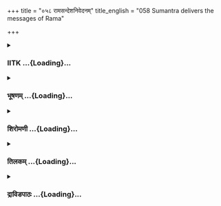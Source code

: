 +++
title = "०५८ रामसन्देशनिवेदनम्"
title_english = "058 Sumantra delivers the messages of Rama"

+++
<div caption="श्रीराम-हरिसीताराममूर्ति-घनपाठिभ्यां वचनम्" class="audioEmbed" src="https://archive.org/download/Ramayana-recitation-Sriram-harisItArAmamUrti-Ghanapaati-v2/Kanda_2/Kanda_2_AYK-058-Rama_Sandesha_Nivedanam.mp3"></div>

<div class="js_include collapsed" newlevelforh1="3" title="IITK" unfilled url="/purANam/rAmAyaNam/audIchya-pAThaH/iitk/2_ayodhyAkANDam/05-dasharatha-mRtyuH/058_rAmasandeshanivedanam.md">
<details><summary><h3>IITK ...{Loading}...</h3></summary>

Sumantra conveys the message of Rama to the wailing king and Kausalya.



#### श्लोकः
##### मूलम्
प्रत्याश्वस्तो यदा राजा मोहात्प्रत्यागतं पुनः।  
अथाऽजुहाव तं सूतं रामवृत्तान्तकारणात्॥2.58.1॥

##### शब्दार्थः
अथ thereafter, राजा king, यदा when, प्रत्याश्वस्तः consoled, मोहात् from loss of  
consciousness, पुनः again, प्रत्यागतम् having regained his senses, रामवृत्तान्त कारणात् due to the news about Rama, तं सूतम् that charioteer, आजुहाव called for him.

##### आङ्ग्लानुवादः
When the king regained his consciousness and was consoled, he summoned the   charioteer to hear news about Rama.



#### श्लोकः
##### मूलम्
अथ सूतो महाराजं कृताञ्जलिरुपस्थितः।  
राममेवानुशोचन्तं दुःखशोकसमन्वितम्॥2.58.2॥  
वृद्धं परमसन्तप्तं नवग्रहमिव द्विपम्।  
विनिश्वसन्तं ध्यायन्तमस्वस्थ मिव कुङञरम्॥2.58.3॥

##### शब्दार्थः
अथ then, सूतः the charioteer, कृताञ्जलिः with folded palms, राममेव Rama alone, अनुशोचन्तम् thinking of Rama, दुःखशोकसमन्वितम् by grief and sorrow, वृद्धम्  aged, परमसन्तप्तम् deeply afflicted, नवग्रहम् newlycaptured, द्विपमिव like an elephant, विनिःश्वसन्तम् heaving deep sighs, अस्वस्थम् indisposed, कुञ्जरमिव like an elephant, ध्यायन्तम् brooding, महाराजम् king, उपस्थितः approached.

##### आङ्ग्लानुवादः
Then the charioteer with folded palms approached the king who, deeply afflicted with grief and pain, was brooding over Rama alone. Aged Dasaratha was heaving deep sighs like a newlycaptured, indisposed elephant.



#### श्लोकः
##### मूलम्
राजा तु रजसा सूतं ध्वस्ताङ्गं समुपस्थितम्।  
अश्रुपूर्णमुखं दीनमुवाच परमार्तवत्॥2.58.4॥

##### शब्दार्थः
राजा king, रजसा with dust, ध्वस्ताङ्गम् covered all over, अश्रुपूर्णमुखम् face bathed in tears, दीनम् dejected, समुपस्थितम् standing nearby,  सूतम् charioteer, परमार्तवत् filled with extreme grief, उवाच said.

##### आङ्ग्लानुवादः
Seeing the dejected charioteer standing before him, the desolate king covered all over with dust and his face bathed in tears, said to him in extreme griefः



#### श्लोकः
##### मूलम्
क्वनु वत्स्यति धर्मात्मा वृक्षमूलमुपाश्रितः।  
सोऽत्यन्तसुखितस् सूत किमशिष्यति राघवः॥2.58.5॥

##### शब्दार्थः
सूत the charioteer, धर्मात्मा righteous (Rama), वृक्षमूलम् foot of the tree, उपाश्रितः having taken refuge, क्वनु where, वत्स्यति will he live?, अत्यन्त सुखितः enjoyed supreme luxury, सः राघवः that Rama, किम् what?, अशिष्यति will he eat?

##### आङ्ग्लानुवादः
O charioteer Rama is rightous and he is acustoomed to all sorts of comfort. Taking refuge at the foot of a tree how shall he live and what shall he eat?



#### श्लोकः
##### मूलम्
दुःखस्यानुचितो दुःखं सुमन्त्र शयनोचितः।  
भूमिपालात्मजो भूमौ शेते कथमनाथवत्॥2.58.6॥

##### शब्दार्थः
सुमन्त्र Sumantra, दुःखस्य to sorrow, अनुचितः not deserving, शयनोचितः accustomed to comfortable couches, भूमिपालात्मजः son of the guardian of the earth (prince Rama),  अनाथवत् like an orphan, भूमौ on the ground, दुःखम् sadly, कथम् how?, शेते can lie down?

##### आङ्ग्लानुवादः
How can the son of the guardian of the earth who is accustomed to a comfortable bed and not to undeserved suffering lie down on the ground like an orphan, O Sumantra



#### श्लोकः
##### मूलम्
यं यान्तमनुयान्ति स्म पदातिरथकुञ्जराः।  
स वत्स्यति कथं रामो विजनं वन माश्रितः॥2.58.7॥

##### शब्दार्थः
यान्तम् when he went out, यम् whom, पदातिरथकुञ्जराः footsoldiers, chariots and elephants, अनुयान्ति स्म followed, सः that, रामः Rama, विजनम् desolate, वनम् forest, आश्रितः having taken shelter, कथम् how, वत्स्यति can live.

##### आङ्ग्लानुवादः
Wherever Rama went, elephants, chariots and footsoldiers followed him. How can he (now) live in the desolate forest where he has taken refuge?



#### श्लोकः
##### मूलम्
व्यालैर्मृगैराचरितं कृष्णसर्पनिषेवितम्।  
कथं कुमारौ वैदेह्या सार्धं वन मुपस्थितौ॥2.58.8॥

##### शब्दार्थः
कुमारौ the two youths (Rama and Lakshmana), वैदेह्या सार्धम् with Vaidehi also, व्यालैः by wicked wild elephants, मृगैः animals, आचरितम् ranging about, कृष्णसर्पनिषेवितम् abounding in black cobras, वनम् forest, कथम् how, उपस्थितौ exist.

##### आङ्ग्लानुवादः
How can the two young men along with Vaidehi live in the forest infested with black cobras and wicked, wild animals?



#### श्लोकः
##### मूलम्
सुकुमार्या तपस्विन्या सुमन्त्र सह सीतया।  
राजपुत्रौ कथं पादैरवरुह्य रथाद्गतौ॥2.58.9॥

##### शब्दार्थः
सुमन्त्र Sumantra, राजपुत्रौ king's sons, सुकुमार्या along with delicate, तपस्विन्या by the pitiable, सीतया सह with Sita, रथात् from the chariot, पादैः on foot, अवरुह्य  alighting, कथम् how, गतौ did they go.

##### आङ्ग्लानुवादः
O Sumantra how did those two princes along with pitiable, delicate Sita, alight from the chariot, and enter the forest on foot?



#### श्लोकः
##### मूलम्
सिद्धार्थः खलु सूत त्वं येन दृष्टौ ममाऽत्मजौ।  
वनान्तं प्रविशन्तौ तावश्विनाविवमन्दरम्॥2.58.10॥

##### शब्दार्थः
सूत O charioteer, येन by you, अश्विनौ Aswinis, मन्दरम् इव like Mandara mountain, वनान्तम् on the outskirts of the forest, प्रविशन्तौ entering, मम my, आत्मजौ sons, दृष्टौ have been seen, त्वम् you, सिद्धार्थः खलु are blessed indeed.

##### आङ्ग्लानुवादः
You are blessed indeed, O charioteer to have seen my sons entering the outskirts of the forest like Aswinis stepping into the region of the Mandara mountain.



#### श्लोकः
##### मूलम्
किमुवाच वचो रामः किमुवाच च लक्ष्मणः।  
सुमन्त्र वनमासाद्य किमुवाच च मैथिली॥2.58.11॥

##### शब्दार्थः
सुमन्त्र Sumantra, वनम् forest, आसाद्य on reaching, रामः Rama, किम् what?, वचः words, उवाच did speak, लक्ष्मणः Lakshmana, किम् what, उवाच did say, मैथिली च and Sita, किम् what, उवाच did say.

##### आङ्ग्लानुवादः
Upon reaching the forest, O Sumantra what did Rama, Lakshmana and Sita say?



#### श्लोकः
##### मूलम्
आसितं शयितं भुक्तं सूत रामस्य कीर्तय।  
जीविष्यामहमेतेन ययातिरिव साधुषु॥2.58.12॥

##### शब्दार्थः
सूत charioteer, रामस्य Rama's, आसितम् seat, शयितम् bed, भुक्तम् food, कीर्तय describe, अहम् I, ययातिः Yayati, साधुषु इव as in the company of saints, एतेन with this, जीविष्यामि shall live.

##### आङ्ग्लानुवादः
Tell me, O charioteer where Rama sat, where he slept, what (food) he ate. Only your words will enable me to live like Yayati among saints.



#### श्लोकः
##### मूलम्
इति सूतो नरेन्द्रेण बोधितस् सज्जमानया।  
उवाच वाचा राजानं स बाष्पपरिबद्धया॥2.58.13॥

##### शब्दार्थः
नरेन्द्रेण by the king, Dasaratha, इति in this way, बोधितः questioned, सः सूतः that charioteer, बाष्पपरिबद्धया with voice choked with tears, सज्जमानया faltering with grief, वाचा  with words, राजानम् to the king, उवाच said.

##### आङ्ग्लानुवादः
Thus questioned by the king the charioteer, his voice choked with tears and words faltering in grief, addressed the kingः



#### श्लोकः
##### मूलम्
अब्रवीन्मां महाराज धर्ममेवानुपालयन्।  
अञ्जलिं राघवः कृत्वा शिरसाऽभिप्रणम्य च॥2.58.14॥

##### शब्दार्थः
महाराज O great king, राघवः the descendant of the Raghu race (Rama), धर्ममेव righteousness also, अनुपालयन् guarding, अञ्जलिम् with folded hands, कृत्वा having set, शिरसा bowing his head, अभिप्रणम्य च offering  salutations, माम् to me, अब्रवीत् said.

##### आङ्ग्लानुवादः
With palms folded and head bowed, O great king Rama offered his salutations to you in confirmity with righteousness and said to meः



#### श्लोकः
##### मूलम्
सूत मद्वचनात्तस्य तातस्य विदितात्मनः।  
शिरसा वन्दनीयस्य वन्द्यौ पादौ महात्मनः॥2.58.15॥

##### शब्दार्थः
सूत O charioteer, मद्वचनात् as my words, विदितात्मनः knower of the self, महात्मनः illustrious, वन्दनीयस्य worthy of salutations, तस्य that, तातस्य father's, पादौ feet, शिरसा head, वन्द्यौ are worthy of salutations.

##### आङ्ग्लानुवादः
'Convey on my behalf, O charioteer to my illustrious father who is known for his selfknowledge, and is worthy of homage, that I am saluting his feet with my head bowed.



#### श्लोकः
##### मूलम्
सर्वमन्तःपुरं वाच्यं सूत मद्वचनात्त्वया।  
आरोग्यमविशेषेण यथार्हं चाभिवादनम्॥2.58.16॥

##### शब्दार्थः
सूत O charioteer, त्वया by you, मद्वचनात् at my words, सर्वम् entire, अन्तःपुरम् inmates of the inner apartment, अविशेषेण without distinction, आरोग्यम् wellbeing, यथार्हम् befitting their status, अभिवादनं च salutations, वाच्यम् fit to be conveyed.

##### आङ्ग्लानुवादः
'On my behalf convey, O charioteer, without any distinction, my salutations to all the  
women befitting their status and tell them I was enquiring about their wellbeing.



#### श्लोकः
##### मूलम्
माता च मम कौसल्या कुशलं चाभिवादनम्।  
अप्रमादं च वक्तव्या ब्रूयाश्चैनामिदं वचः॥2.58.17॥

##### शब्दार्थः
मम my, माता mother, कौसल्या Kausalya, कुशलम् welfare, अभिवादनं च salutations, अप्रमादं च  alertness, वक्तव्या is worthy of conveying, इदम् this, वचश्च word, ब्रूयाः tell.

##### आङ्ग्लानुवादः
'Convey my mother carefully my saluations and my wellbeing and tell herः



#### श्लोकः
##### मूलम्
धर्मनित्या यथाकालमग्न्यगारपरा भव।  
देवि देवस्य पादौ च देववत्परिपालय॥2.58.18॥

##### शब्दार्थः
देवि O mother, धर्मनित्या adhering to the righteous path, यथाकालम् in time, अग्न्यगारपरा भव perform the rituals in the chamber of sacrificial fire, देवस्य (your) lord's (king Dasaratha's), पादौ च feet also, देववत् like a god, परिपालय serve.

##### आङ्ग्लानुवादः
'O mother, adhering to the righteous path and performing in time the rituals in the chamber of sacrificial fire, offer your services at the feet of king Dasaratha as if he were a god.



#### श्लोकः
##### मूलम्
अभिमानं च मानं च त्यक्त्वा वर्तस्व मातृषु।  
अनु राजानमार्यां च कैकेयीमम्ब कारय॥2.58.19॥

##### शब्दार्थः
अभिमानं च egoism, मानं च pride, मातृषु towards mothers, वर्तस्व conduct yourself, अम्ब O mother, आर्याम् venerable, कैकेयीम् Kaikeyi, राजानम् अनु welldisposed towards the king, कारय mould her.

##### आङ्ग्लानुवादः
'O mother, conduct yourself with other mothers without pride and egoism. Ensure that venerable Kaikeyi remains welldisposed towards the king.



#### श्लोकः
##### मूलम्
कुमारे भरते वृत्तिर्वर्तितव्या च राजवत्।  
अर्थज्येष्ठा हि राजानो राजधर्ममनुस्मर॥2.58.20॥

##### शब्दार्थः
कुमारे young, भरते towards Bharata, राजवत् like a king, वृत्तिः conduct, वर्तितव्या to be followed, राजानः kings, अर्थज्येष्ठाः हि senior by virtue of their royalty, राजधर्मम् prerogative of kings, अनुस्मर remember.

##### आङ्ग्लानुवादः
'Behave towards young Bharata as to a king. Irrespective of age, a king is a king. (Hence should be honoured). You should keep this rajadharma (royal prerogative) in mind.



#### श्लोकः
##### मूलम्
भरतः कुशलं वाच्यो वाच्यो मद्वचनेन च।  
सर्वास्वेव यथान्यायं वृत्तिं वर्तस्व मातृषु॥2.58.21॥

##### शब्दार्थः
भरतः Bharata, कुशलम् welfare, वाच्यः deserves to be told, मद्वचनेन by my word, वाच्यः च  is to be told, सर्वासु among all, मातृषु mothers, यथान्यायम् rightly, वृत्तिम् behaviour, वर्तस्व follow.

##### आङ्ग्लानुवादः
'Tell Bharata of my welfare and tell him on my behalf that he should honour all our mothers equally.



#### श्लोकः
##### मूलम्
वक्तव्यश्च महाबाहुरिक्ष्वाकुकुलनन्दनः।  
पितरं यौवराज्यस्थो राज्यस्थमनुपालय॥2.58.22॥

##### शब्दार्थः
इक्ष्वाकुकुलनन्दनः delight of the race of Ikshvaku, महाबाहुः mightyarmed, वक्तव्यश्च deserves be told this way, यौवराज्यस्थः crowned as prince regent, राज्यस्थम् being in the kingdom, पितरम् father, अनुपालय rule the kingdom (by being obedient to him).

##### आङ्ग्लानुवादः




#### श्लोकः
##### मूलम्
अतिक्रान्तवया राजा मास्मैनं व्यवरोरुधः।  
कुमार राज्ये जीव त्वं तस्यैवाज्ञाप्रवर्तनात्॥2.58.23॥

##### शब्दार्थः
राजा king Dasaratha, अतिक्रान्तवयाः is advanced in age, एनम् him, मा स्म व्यवरोरुधः do not restrict him, त्वम् you, तस्यैव that king's, आज्ञाप्रवर्तनात् carrying out the commands, कुमारराज्ये as prince regent, जीव live.

##### आङ्ग्लानुवादः
'The king is advanced in age. Do not restrict him in any manner. Carry out his orders as prince regent, and live happily'.



#### श्लोकः
##### मूलम्
अब्रवीच्चापि मां भूयो भृशमश्रूणि वर्तयन्।  
मातेव मम माता ते द्रष्टव्या पुत्रगर्धिनी॥2.58.24॥

##### शब्दार्थः
भृशम् excessively, अश्रूणि tears, वर्तयन् shedding, माम् addressing me, भूयः more, अब्रवीच्चापि uttered, पुत्रगर्धिनी covetous of her son, मम माता my mother, ते  by you, मातेव as your mother, द्रष्टव्या worthy of being looked after.

##### आङ्ग्लानुवादः
Shedding profuse tears, Rama continued, 'Look after my mother who is covetous of her son as your own mother'.



#### श्लोकः
##### मूलम्
इत्येवं मां महराज ब्रुवन्नेव महायशाः।  
रामो राजीवताम्राक्षो भृशमश्रूण्यवर्तयत्॥2.58.25॥

##### शब्दार्थः
महाराज O king, महायशाः renowned, राजीवताम्राक्षः with red lotuslike eyes, रामः Rama, माम् to me, इत्येवम् thus, ब्रुवन्नेव while saying, भृशम् copious,  अश्रूणि tears, अवर्तयत् shed.

##### आङ्ग्लानुवादः
While saying this the red lotuslike eyes of illustrious Rama streamed with tears, O maharaja



#### श्लोकः
##### मूलम्
लक्ष्मणस्तु सुसङ्कृद्धो निश्श्वसन्वाक्यमब्रवीत्।  
केनायमपराधेन राजपुत्रो विवासितः॥2.58.26॥

##### शब्दार्थः
लक्ष्मणस्तु Lakshmana, सुसङ्कृद्धः mighty angry, निश्श्वसन् sighing, वाक्यम् words, अब्रवीत् said, अयम् this, राजपुत्रः king's son, केन by what, अपराधेन offence, विवासितः has been banished?

##### आङ्ग्लानुवादः
But Lakshmana, seething with anger and sighing said, 'For what offence has this king's son  been banished'?



#### श्लोकः
##### मूलम्
राज्ञा तु खलु कैकेय्या लघुत्वाश्रित्य शासनम्।  
कृतं कार्यमकार्यं वा वयं येनाभिपीडिताः॥2.58.27॥

##### शब्दार्थः
राज्ञा तु by the king also, कैकेय्याः of Kaikeyi, लघु trash, शासनम् command, आश्रित्य having taken refuge, अकार्यम् a forbidden act, कार्यं वा or a worthy act, कृतम् has been done, येन by which, वयम् we, अभिपीडिताः have been made to suffer.

##### आङ्ग्लानुवादः
'The king, too, submitting to the trash command of Kaikeyi has perpetrated an act, just or unjust (he knows better), for which we are made to suffer so much.



#### श्लोकः
##### मूलम्
यदि प्रव्राजितो रामो लोभकारणकारितम्।  
वरदाननिमित्तं वा सर्वथा दुष्कृतं कृतम्॥2.58.28॥

##### शब्दार्थः
रामः Rama, लोभकारणकारितम् out of greed (for the kingdom), वरदाननिमित्तं वा or on account of the boons bestowed, प्रव्राजितः यदि if banished, सर्वथा by all means, दुष्कृतम् wicked act, कृतम् has been done.

##### आङ्ग्लानुवादः
'Whether it was out of greed (for the kingdom) or for (the execution of) the boon bestowed, this act of banishment is by all means wicked'.



#### श्लोकः
##### मूलम्
इदं तावद्यथाकाममीश्वरस्य कृते कृतम्।  
रामस्य तु परित्यागे न हेतु मुपलक्षये॥2.58.29॥

##### शब्दार्थः
इदं तावत् this one, ईश्वरस्य कृते for (fear of) God, यथाकामम् this act, कृतम् done, रामस्य Rama's, परित्यागे in abandonment, हेतुम् reason, न उपलक्षये I do not see.

##### आङ्ग्लानुवादः
'Or he might have thought he is the overlord and can do as he likes. (Or, he might have done this for fear of God) Otherwise, I do not see any reason for the abandonment of Rama'.



#### श्लोकः
##### मूलम्
असमीक्षय समारब्धं विरुद्धं बुध्दिलाघवात्।  
जनयिष्यति सङ्क्रोशं राघवस्य विवासनम्॥2.58.30॥

##### शब्दार्थः
बुद्धिलाघवात् out of lack of intelligence, असमीक्ष्य without (proper) consideration, समारब्धम् commenced, विरुद्धम् contrary (to justice), राघवस्य Rama's, विवासनम् banishment,  
सङ्क्रोशम् bewailment, जनयिष्यति will produce.

##### आङ्ग्लानुवादः
'Unjustly, foolishly and without (proper) consideration Rama has been banished. This will (definitely) cause sorrow'.



#### श्लोकः
##### मूलम्
अहं तावन्महाराजे पितृत्वं नोपलक्ष्ये।  
भ्राता भर्ता च बन्धुश्च पिता च मम राघवः॥2.58.31॥

##### शब्दार्थः
अहम् I, महाराजे in that great king, पितृत्वम् fatherhood, नोपलक्ष्ये I do not see, मम to me, राघवः Rama alone, भ्राता च brother, भर्ताच also protector, बन्धुश्च friend, पिता father.

##### आङ्ग्लानुवादः
'I do not regard the great king as my father. Rama alone is my brother, protector, friend and father.



#### श्लोकः
##### मूलम्
सर्वर्लोकप्रियं त्यक्त्वा सर्वलोकहिते रतम्।  
सर्वलोकोऽनुरज्येत कथं त्वाऽनेनकर्मणा॥2.58.32॥

##### शब्दार्थः
सर्वलोकप्रियम् beloved to all, सर्वलोकहिते in the welfare of all, रतम् devoted, त्यक्त्वा after deserting, अनेन कर्मणा with this act, त्वा towards you, सर्वलोकः entire world, कथम् how, अनुरज्येत will be pleased?

##### आङ्ग्लानुवादः
'How can anyone in this world be pleased with you for deserting Rama, the beloved of all, and ever devoted to their welfare?



#### श्लोकः
##### मूलम्
सर्वप्रजाभिरामं हि रामं प्रव्राज्य धार्मिकम्।  
सर्वलोकं विरुध्येमं कथं राजा भविष्यसि॥2.58.33॥

##### शब्दार्थः
सर्वप्रजाभिरामम् Delight of all subjects, धार्मिकम् righteous, रामम् to Rama, प्रव्राज्य having used banishment, इमम् this, सर्वलोकम् entire world, विरुध्य antagonizing, राजा king, कथम् how, भविष्यसि will continue to rule?

##### आङ्ग्लानुवादः
'Having banished the righteous Rama, the delight of all subjects and, thereby,  
antagonizing the entire world, how can you claim to be their king?'



#### श्लोकः
##### मूलम्
जानकी तु महाराज निश्श्वसन्ती मनस्विनी।  
भूतोपहतचित्तेव विष्ठिता विस्मृता स्मिता॥2.58.34॥

##### शब्दार्थः
महाराज O great king, मनस्विनी sensitive lady, जानकी तु Janaki, निश्श्वसन्ती heaving sighs, भूतोपहतचित्तेव like one possessed, विस्मृता स्मिता like one unconcerned with the surroundings and yet smiling, विष्ठिता stood stupefied.

##### आङ्ग्लानुवादः
O great king as for that sensitive Janaki, she stood sighing, stupefied and oblivious (of the past), yet smiling as though her mind was possessed by an evil spirit.



#### श्लोकः
##### मूलम्
अदृष्टपूर्वव्यसना राज्यपुत्री यशस्विनी।  
तेन दुःखेन रुदती नैव मां किञ्चिदब्रवीत्॥2.58.35॥

##### शब्दार्थः
अदृष्टपूर्वव्यसना who had never experienced adversity, यशस्विनी celebrated, राजपुत्री that princess, तेन that, दुःखेन with sorrow, रुदती weeping, माम् to me, किञ्चित् even a little, नैव  अब्रवीत् did not at all say.

##### आङ्ग्लानुवादः
That glorious princess Sita who had never experienced any adversity earlier, weeping with sorrow, could not even speak to me anything.



#### श्लोकः
##### मूलम्
उद्वीक्षमाणा भर्तारं मुखेन परिशुष्यता।  
मुमोच सहसा बाष्पं मां प्रयान्तमुदीक्ष्य सा॥2.58.36॥

##### शब्दार्थः
सा she, प्रयान्तम् moving, माम् me, उदीक्ष्य having seen, परिशुष्यता with driedup, मुखेन face, भर्तारम् husband, उद्वीक्षमाणा beholding, सहसा suddenly, बाष्पम् tears, मुमोच shed.

##### आङ्ग्लानुवादः
When she saw me leaving, she looked at her husband with a dry (pale) face and suddenly burst into tears.



#### श्लोकः
##### मूलम्
तथैव रामोऽश्रुमुखः कृताञ्जलिः स्थितोऽभवल्लक्ष्मणबाहुपालितः।  
तथैव सीता रुदती तपस्विनी निरीक्षते राजरथं तथैव माम्॥2.58.37॥

##### शब्दार्थः
तथैव thus, रामः Rama, अश्रुमुखः with his face filled with tears, कृताञ्जलिः with folded hands, लक्ष्मणबाहुपालितः supported by the arms of Lakshmana, स्थितः अभवत् stood, तपस्विनी pitiable, सीता Sita, रुदती weeping, राजरथम् king's chariot, माम् me, निरीक्षते kept gazing.

##### आङ्ग्लानुवादः
Supported by Lakshmana's arms, Rama stood, his face streaming with tears and palms folded, while the wretched Sita, glaring at me and the royal chariot, weeping.  

#### समाप्तिः
 श्रीमद्रामायणे वाल्मीकीय आदिकाव्ये अयोध्याकाण्डे अष्टपञ्चाशस्सर्गः॥  
Thus ends the fiftyeighth sarga in Ayodhyakanda of the holy Ramayana, the first epic composed by sage Valmiki.

</details>
</div>
<div class="js_include collapsed" newlevelforh1="3" title="भूषणम्" unfilled url="/purANam/rAmAyaNam/audIchya-pAThaH/TIkA/bhUShaNa_iitk/2_ayodhyAkANDam/05-dasharatha-mRtyuH/058_rAmasandeshanivedanam.md">
<details><summary><h3>भूषणम् ...{Loading}...</h3></summary>



प्रत्याश्वस्तो यदा राजा मोहात् प्रत्यागतः पुनः ।  

अथाजुहाव तं सूतं रामवृत्तान्तकारणात्  ॥  २।५८।१  ॥   

प्रत्यागतः सूतस्याभिमुखागतः  ॥  २।५८।१  ॥   

  

अथ सूतो महा राजं कृताञ्जलिरुपस्थितः ।  

राममेवानुशोचन्तं दुःखशोकसमन्वितम्  ॥  २।५८।२  ॥   

वृद्धं परमसन्तप्तं नवग्रहमिव द्विपम् ।  

विनिश्वसन्तं ध्यायन्तमस्वस्थमिव कुञ्जरम्  ॥  २।५८।३  ॥   

अथेत्यादिश्लोकद्वयमेकं वाक्यम् । नवग्रहं सद्यो गृहीतम् । अस्वस्थं
व्याधिग्रस्तम्  ॥  २।५८।२३  ॥   

  

राजा तु रजसा धूतं ध्वस्ताङ्गं समुपस्थितम् ।  

अश्रुपूर्णमुखं दीनमुवाच परमार्तवत्  ॥  २।५८।४  ॥   

रजसा ध्वस्ताङ्गं धूसरिताङ्गम् । धूमं कम्पितम् । परमार्तवत् परमार्त इव,
दीन इत्यर्थः  ॥  २।५८।४  ॥   

  

क्वनु वत्स्यति धर्मात्मा वृक्षमूलमुपाश्रितः ।  

सो ऽत्यन्तसुखितः सूत किमशिष्यति राघवः  ॥  २।५८।५  ॥   

पूर्वसर्गे यथोक्तमित्युक्तं विवरीतुं प्रश्नमवतारयति--क्वनु
वत्स्यतीत्यादिना  ॥  २।५८।५  ॥   

  

दुःखस्यानुचितो दुःखं सुमन्त्रशयनोचितः ।  

भूमिपालात्मजो भूमौ शेते कथमनाथवत्  ॥  २।५८।६  ॥   

यं यान्तमनुयान्ति स्म पदातिरथकुञ्जराः ।  

स वत्स्यति कथं रामो विजनं वनमाश्रितः  ॥  २।५८।७  ॥   

दुःखमित्येतत् क्रियाविशेषणम् । शयनोचितः महार्हशयनोचितः  ॥  २।५८।६७  ॥   

  

व्यालैर्मृगैराचरितं कृष्णसर्पनिषेवितम् ।  

कथं कुमारौ वैदेह्या सार्द्धं वनमुपस्थितौ  ॥  २।५८।८  ॥   

सुकुमार्या तपस्विन्या सुमन्त्र सह सीतया ।  

राजपुत्रौ कथं पादैरवरुह्य रथाद्गतौ  ॥  २।५८।९  ॥   

सिद्धार्थः खलु सूत त्वं येन दृष्टौ ममात्मजौ ।  

वनान्तं प्रविशन्तौ तावश्विनाविव मन्दरम्  ॥  २।५८।१०  ॥   

किमुवाच वचो रामः किमुवाच च लक्ष्मणः ।  

सुमन्त्र वनमासाद्य किमुवाच च मैथिली  ॥  २।५८।११  ॥   

व्यालैरजगरादिभिः । मृगैः सिंहव्याघ्रादिदुष्टमृगैः । उपस्थितौ उपाश्रितौ ।
आसितमित्यादौ भावे निष्ठा  ॥  २।५८।८११  ॥   

  

आसितं शयितं भुक्तं सूत रामस्य कीर्तय ।  

जीविष्याम्यहमेतेन ययातिरिव साधुषु  ॥  २।५८।१२  ॥   

आसितं आसनम् । शायितं शयनम् । भुक्तं भोजनं च कीर्तया एतेन
रामसम्बन्ध्यासनादिकीर्तनेन अहं साधुषु  

ययातिरिव जीविष्यामि । ययातिः सत्सुपतेयमितीन्द्रं प्रार्थ्य
स्वर्गाद्भ्रष्टः साधुसमागमं प्राप्य यथा निवृत्तदुःखो ऽभूत् तद्वदहमपि
निवृत्तदुःखो भविष्यामीत्यर्थः  ॥  २।५८।१२  ॥   

  

इति सूतो नरेन्द्रेण चोदितः सज्जमानया ।  

उवाच वाचा राजानं सबाष्परिरब्धया  ॥  २।५८।१३  ॥   

अब्रवीन्मां महाराज धर्ममेवानुपालयन् ।  

अञ्जलिं राघवः कृत्वा शिरसाभिप्रणम्य च  ॥  २।५८।१४  ॥   

इतीति । बाष्पपरिरब्धया कण्ठगतबाष्परुद्धयेत्यर्थः । अत एव सज्जमानया
स्खलन्त्या "षस्ज गतौ" इति धातुः । धातोरनेकार्थत्वादत्र स्खलनार्थकः  ॥ 
२।५८।१३१४  ॥   

  

सूत मद्वचनात्तस्य तातस्य विदितात्मनः ।  

शिरसा वन्दनीयस्य वन्द्यौ पादौ महात्मनः  ॥  २।५८।१५  ॥   

सूतेति । वन्द्यौ वन्दनीयौ  ॥  २।५८।१५  ॥   

सर्वमन्तःपुरं वाच्यं सूत मद्वचनात्त्वया ।  

आरोग्यमविशेषेण यथार्हं चाभिवादनम्  ॥  २।५८।१६  ॥   

अन्तःपुरम् आरोग्यमभिवादनं च वाच्यम् । ब्रूञो
द्विकर्मकत्वादप्रधानकर्मण्यन्तःपुरे प्रथमा । कृताभिहितत्वात् ।
एवमुत्तरश्लोके ऽपि  ॥  २।५८।१६  ॥   

  

माता च मम कौसल्या कुशलं चाभिवादनम् ।  

अप्रमादं च वक्तव्या ब्रूयाश्चैनामिदं वचः  ॥  २।५८।१७  ॥   

अप्रमादं धर्मे भर्त्तरि च । इदं वक्ष्यमाणम्  ॥  २।५८।१७  ॥   

  

धर्म्मनित्या यथाकालमग्न्यगारपरा भव ।  

देवि देवस्य पादौ च देववत् परिपालय  ॥  २।५८।१८  ॥   

अभिमानञ्च मानञ्च त्यक्त्वा वर्त्तस्व मातृषु ।  

अनु राजानमार्यां च कैकेयीमम्बकारय  ॥  २।५८।१९  ॥   

कुमारे भरते वृत्तिर्वर्त्तितव्या च राजवत् ।  

अर्थज्येष्ठा हि राजानो राजधर्ममनुस्मर  ॥  २।५८।२०  ॥   

अभिमानं गर्वं "गर्वो ऽभिमानो ऽहङ्कारः" इत्यमरः । कुलाभिमानमित्यर्थः ।
मानः चित्तसमुन्नतिः । जेष्ठपत्नीत्वनिबन्धना चित्तसमुन्नतिमित्यर्थः । अनु
राजानमार्यां च कारय, अनुकारयेत्यर्थः । "व्यवहिताश्च" इति व्यवहितप्रयोगः
। अन्विति तुल्यार्थे । "पश्चात्सादृश्ययोरनु" इत्यमरः । राजानं कैकेयीं च
तुल्यमनुवर्तस्वेत्यर्थः । राजवत् राज्ञीव । वृत्तिर्वर्तितव्या, उपचारः
कर्तव्य इत्यर्थः । अर्थज्येष्ठाः अर्थेनैव ज्येष्ठाः न तु वयसेत्यर्थः  ॥ 
२।५८।१८२०  ॥   

  

भरतः कुशलं वाच्यो वाच्यो मद्वचनेन च ।  

सर्वास्वेव यथान्यायं वृत्तिं वर्त्तस्व मातृषु  ॥  २।५८।२१  ॥   

भरत इति । भरतः कुशलं वाच्यः, त्वयेति शेषः । वाच्यो मद्वचनेन च
मयोक्तमित्यपि वाच्य इत्यर्थः । यद्वा भरतो मद्वचनेन कुशलं वाच्यः ।
सर्वास्वेव मातृषु । यथान्यायं यथाक्रमम् । वृत्तिं वर्तस्व वृत्तिं कुरु,
शुश्रूषस्वेत्यर्थः । इति वाच्यश्चेति द्वितीयवाच्यपदान्वयः  ॥  २।५८।२१
 ॥   

  

वक्तव्यश्च महाबाहुरिक्ष्वाकुकुलनन्दनः ।  

पितरं यौवराज्यस्थो राज्यस्थमनुपालय  ॥  २।५८।२२  ॥   

अतिक्रान्तवया राजा मा स्मैनं व्यवरोरुधः ।  

कुमारराज्ये जीव त्वं तस्यैवाज्ञाप्रवर्तनात्  ॥  २।५८।२३  ॥   

वक्तव्य इति । राज्यस्थं प्रधानराज्यस्थम् । मा व्यवरोरुधः अवरुद्धं मा
कार्षीः । अतिक्रान्तवयस्कत्वादिति तत्र हेतुः । कुमारराज्ये यौवराज्ये ।
जीवभोगान् भुङ्क्ष्वेत्यर्थः । इति च वक्तव्य इत्यन्वयः  ॥  २।५८।२२२३  ॥   

  

अब्रवीच्चापि मां भूयो भृशमश्रूणि वर्तयन् ।  

मातेव मम माता ते द्रष्टव्या पुत्रगर्द्धिनी  ॥  २।५८।२४  ॥   

इत्येवं मां महाराज ब्रुवन्नेव महायशाः ।  

रामो राजीवताम्राक्षो भृशमश्रूण्यवर्तयत्  ॥  २।५८।२५  ॥   

अब्रवीदिति । अश्रूणि वर्तयन् करिष्यमाणमातृविषयपीडस्मरणादिति हृदयम् ।
स्वस्य मातृविषयशुश्रूषाया अलाभाद्वा अश्रुवर्तनम् । मम माता स्वमातेव
त्वया द्रष्टव्या इति भरतमुद्दिश्य मां ब्रुवन्नेव भृशमश्रूण्यवर्त्तयत् ।
शोकजनितरक्तिमानमाह राजीवताम्राक्ष इति । अनन्तरमश्रुमोचनं ततो
वक्तव्यस्यानुचितत्वात्, अमुमाशयमुत्तरत्र सीतापहरणानन्तरमुद्घाटयिष्यति
ऽसुप्तप्रमत्तकुपितानां वचनैर्भावज्ञानं द्रष्टव्यम्ऽ इति न्यायेन  ॥ 
२।५८।२४२५  ॥   

  

लक्ष्मणस्तु सुसंक्रुद्धो निश्वसन् वाक्यमब्रवीत् ।  

केनायमपराधेन राजपुत्रो विवासितः  ॥  २।५८।२६  ॥   

लक्ष्मणस्त्विति । तुशब्देन रामवन्न सर्वथा हृदयं जुगोपेत्युक्तम्  ॥ 
२।५८।२६  ॥   

  

राज्ञा तु खलु कैकेय्या लघु त्वाश्रित्य शासनम् ।  

कृतं कार्य्यमकार्यं वा वयं येनाभिपीडिताः  ॥  २।५८।२७  ॥   

राज्ञेति । येन विवासनेन वयमभिपीडिताः तद्विवासनम् अकार्यं तु अकार्यमेव ।
राज्ञा तु कैकेय्याः लघु शासनमाश्रित्य कार्यं वा कार्यमिव कृतं खलु ।
यद्वा राज्ञा खलु लघु तुच्छं कैकेय्याः शासनमाश्रित्याकार्यमेव कार्यं
कृतम्, येन कार्येण वयमभिपीडिताः  ॥  २।५८।२७  ॥   

  

यदि प्रव्राजितो रामो लोभकारणकारितम् ।  

वरदाननिमित्तं वा सर्वथा दुष्कृतं कृतम्  ॥  २।५८।२८  ॥   

प्रतिज्ञातार्थप्रदानस्य कथमकार्यत्वम् ? तत्राह--यदीति । रामः प्रव्राजितो
यदि प्रव्राजित इति यत् । एतत् लोभकारणकारितं वरदाननिमित्तं वा कैकेय्याः
प्रतिश्रुतवरदाननिमित्तं वा । सर्वथा दुष्कृतं कृतम्, वरदानसमये वरद्वयस्य
भरताभिषेकरामनिष्कासनरूपेण विनियोगाभावात् । यदिशब्दस्वारस्यानुरोधेनेत्थं
वा योजनीयम्--लोभकारणकारितमिति क्रियाविशेषणम् । रामः लोभकारणकारितं वा
वरदाननिमित्तं वापि यदि प्रव्राजितः तथापि सर्वथा दुष्कृतम् अकार्यं राज्ञा
कृतम्, न राज्यं दास्यामीति प्रतिज्ञातुं शक्यत्वात्
ज्येष्ठपुत्रविवासनस्यानुचितत्वाच्चेति भावः । "न त्वेकपुत्रं
दद्यान्नत्वेव ज्येष्ठपुत्रम्" इति हि स्मर्यते । लोभकारणकारित इति
पाठे--रामविशेषणम् । लोभरूपकारणेन प्रेरित इत्यर्थः  ॥  २।५८।२८  ॥   

  

इदं तावद्यथाकाममीश्वरस्य कृते कृतम् ।  

रामस्य तु परित्यागे न हेतुमुपलक्षये  ॥  २।५८।२९  ॥   

इदमिति । रामस्य परित्यागे हेतुं नोपलक्षये, किन्तु ईश्वरस्य कृते
स्वतन्त्रव्यापारे स्थितेन राज्ञेति शेषः । इदं रामप्रव्राजनं यथाकामं
तावत् यथेच्छमेव कृतम् । यद्वा इदं रामविवासनम् ईश्वरस्य कृत
ईश्वरप्रयोजनाय । यथाकामं कृतं केवलमीश्वरप्रेरणेन शास्त्रमनवेक्ष्य
कृतमित्यर्थः । हि यस्माद्रामस्य परित्यागे हेतुं नोपलक्षये ।
परित्यागहेतुदोषसद्भावे हि पुत्रविवासनं शास्त्रीयं स्यात् । अयं
चोपसंहारश्लोकः  ॥  २।५८।२९  ॥   

  

असमीक्ष्य समारब्धं विरुद्धं बुद्धिलाघवात् ।  

जनयिष्यति सङ्क्रोशं राघवस्य विवासनम्  ॥  २।५८।३०  ॥   

यथेष्टकरणं चेत् कथमनुतप्तवान् राजेत्यत्राह--असमीक्ष्येति । विरुद्धम् अत
एव असमीक्ष्य अनालोच्य बुद्धिलाघवात् समारब्धं कृतम् । राघवस्य विवासनं
संक्रोशं दुःखम् । जनयिष्यति जनयति, अतो राज्ञोनुताप इति भावः  ॥  २।५८।३०
 ॥   

  

अहं तावन्महाराजे पितृत्वं नोपलक्षये ।  

भ्राता भर्त्ता च बन्धुश्च पिता च मम राघवः  ॥  २।५८।३१  ॥   

पिता कथं निन्द्य इत्यत्राह--अहमिति । ऽगुरोरप्यवलिप्तस्य
कार्याकार्यमजानतः । उत्पथं प्रतिपन्नस्य परित्यागो विधीयते  ॥ ऽ इति
वचनादिति भावः। भ्राता राघव एव मम पिता "ज्येष्ठो भ्राता पितृसमः"
इत्युक्तेः। तस्य पितृत्वाभावेपि भर्तृत्वमस्त्येवेत्याशङ्क्याह भर्ता
चेति। स्वामीत्यर्थः। किं बहुना बन्धुः सर्वविधोऽपि राघव एव। एतेन
परमैकान्तिभिः प्राकृत पित्रादयः परित्याज्याः भगवानेव निरुपाधिकः पिता
भर्ता बन्धुश्चेत्युक्तं भवति  ॥  २।५८।३१  ॥   

  

सर्वलोकप्रियं त्यक्त्वा सर्वलोकहिते रतम् ।  

सर्वलोको ऽनुरज्येत कथं त्वा ऽनेन कर्मणा  ॥  २।५८।३२  ॥   

कथं मुख्यं पितरं विहाय गौणमनुवर्तसे ? तत्राह--सर्वलोकप्रियमिति । अनेन
कर्मणा प्रियपुत्रप्रव्राजनरूपक्रूरकर्मणा । सर्वलोकहिते रतं सर्वलोकप्रियं
रामं त्यक्त्वा अनेन कर्मणोपलक्षितं सर्वलोकाहिते रतं
सर्वलोकाप्रियमित्यर्थः । त्वा त्वां प्रति । सर्वलोकः कथमनुरज्येत ?  

कश्चिद्भरततुल्यो ऽनुरज्यताम्, नतु सर्वोपीति भावः ।
सर्वलोकनिरुपाधिकबन्धुं त्यक्त्वा सोपाधिकबन्धुं त्वां कथमाश्रयेयमिति
हृदयम्  ॥  २।५८।३२  ॥   

  

सर्वप्रजाभिरामं हि रामं प्रव्राज्य धार्म्मिकम् ।  

सर्वलोकं विरुद्ध्येमं कथं राजा भविष्यसि  ॥  २।५८।३३  ॥   

अनेनेत्युक्तं प्रपञ्चयति--सर्वप्रजाभिराममिति । कथं राजा भविष्यसीत्येवं
राजानं ब्रूहीत्यब्रवीदिति पूर्वेणान्वयः । सुमन्त्रप्रेषणवेलायां
लक्ष्मणादिवाक्याश्रवणेप्यत्र सिद्धवदनुवादसामर्थ्यात्
तदानीमेवमुक्तमित्यवगन्तव्यम्  ॥  २।५८।३३  ॥   

  

जानकी तु महाराज निश्वसन्ती मनस्विनी ।  

भूतोपहतचित्तेव विष्ठिता विस्मिता स्थिता  ॥  २।५८।३४  ॥   

जानकी त्विति । तुशब्देन लक्ष्मणाद्वैषम्यमुच्यते । लक्ष्मणो
रामशोकविकारमालक्ष्य हृदयनिहितं वचसोद्घाटितवान् । सीता तु न तथेति
मयोच्यमानं सीताशोकानुभावमाकार्ण्य क्षुब्धहृदयेन त्वया न भवितव्यमिति
द्योतयितुं महाराजेति सम्बोधनम् । हृदयस्थशोकातिरेकेण । निश्वसन्ती
मनस्विनी गम्भीरमनस्का । भूतोपहतचित्तेव विष्ठिता स्तिमिता । विस्मिता
विस्मितेवोत्फुल्लनयना स्थिता  ॥  २।५८।३४  ॥   

  

अदृष्टपूर्वव्यसमा राजपुत्री यशस्विनी ।  

तेन दुःखेन रुदती नैव मां किञ्चिदब्रवीत्  ॥  २।५८।३५  ॥   

अदृष्टपूर्वव्यसनेति । अदृष्टपूर्वव्यसना अननुभूतपूर्वव्यसना । तत्र हेतुः
राजपुत्रीति । यशस्विनीति तदानीमप्यनुदितकैकेयीनिन्दात्वेन कीर्तिमती । तेन
दुःखेन भर्तृदुःखदर्शनजदुःखेन । रुदती रोदनानुभाववती सती मां किञ्चिदपि
नैवाब्रवीत्, केनचित्सम्भाषणस्याप्यसह्यत्वात्  ॥  २।५८।३५  ॥   

  

उद्वीक्षमाणा भर्तारं मुखेन परिशुष्यता ।  

मुमोच सहसा बाष्पं मां प्रयान्तमुदीक्ष्य सा  ॥  २।५८।३६  ॥   

तथैव रामो ऽश्रुमुखः कृताञ्जलिः स्थितोभवल्लक्ष्मणबाहुपालितः ।  

तथैव सीता रुदती तपस्विनी निरीक्षते राजरथं तथैव माम्  ॥  २।५८।३७  ॥   

उद्वीक्षमाणेति । ततो भर्तारमश्रुमुखमुद्वीक्षमाणा सती परिशुष्यता मुखेन
उपलक्षिता मां प्रयान्तमुद्वीक्ष्य सहसा बाप्पं मुमोच । रथे गते कथं
पद्भ्यामेव क्रूरं कान्तारं चरिष्यति राम इति हृदयं धारयितुमशक्ता अश्रूणि
मुमोचेत्यर्थः  ॥  २।५८।३६३७  ॥   

  

इत्यार्षे श्रीरामायणे वाल्मीकीये आदिकाव्ये श्रीमदयोध्याकाण्डे
अष्टपञ्चाशः सर्गः  ॥  ५८  ॥   

इति श्रीगोविन्दराजविरचिते श्रीरामायणभूषणे पीताम्बराख्याने
अयोध्याकाण्डव्याख्याने अष्टपञ्चाशः सर्गः  ॥  ५८  ॥   



</details>
</div>
<div class="js_include collapsed" newlevelforh1="3" title="शिरोमणी" unfilled url="/purANam/rAmAyaNam/audIchya-pAThaH/TIkA/shiromaNI_iitk/2_ayodhyAkANDam/05-dasharatha-mRtyuH/058_rAmasandeshanivedanam.md">
<details><summary><h3>शिरोमणी ...{Loading}...</h3></summary>



राजवृत्तमाह-- प्रत्याश्वस्त इत्यादिभिः । यदा राजा मोहात् मूर्छातः
प्रत्यागता प्राप्ता स्मृतिः स्वपरिकरविषयकस्मरणं यस्य सः अत एव
प्रत्याश्वस्तः स्थिरचित्तस्तदा रामवृत्तान्तकारणाद्रामवृत्तश्रवणहेतोः
सूतमाजुहाव  ॥  २।५८।१  ॥   

  

तदेति । तदा राजाह्वानसमये नवग्रहं वनात्सद्यो गृहीतमत एव कुञ्जरं
स्वयूथगजं ध्यायन्तमत एव विनिःश्वसन्तं परमसन्तप्तमत एव अस्वस्थं द्विपं
गजमिव दुःखशोकसमन्वितं महाराजं कृताञ्जलिः सूतः उपस्थितः प्राप्तः ।
श्लोकद्वयमेकान्वयि  ॥  २।५८।२,३  ॥   

  

राजेति । रजसा ध्वस्ताङ्गं समुपस्थितं सूतं परमार्तवत्परमार्तत्वविशिष्टं
वच उवाच  ॥  २।५८।४  ॥   

  

तद्वचनप्रकारमाह-- क्वेति । स राघवो रामः किमशिष्यति भोक्ष्यते  ॥  २।५८।५
 ॥   

  

दुःखस्येति । हे सुमन्त्र दुःखस्य अनुचितो रामः दुःखं प्राप्तः शयनोचितः
महाराजशय्यायोग्यः अनाथवन्नाथत्वाभाववानिव भूमौ कथं शेते  ॥  २।५८।६  ॥   

  

यमिति । विजनं स्वजनरहितं वनं कथं वत्स्यति  ॥  २।५८।७  ॥   

  

व्यालैरिति । व्यालैर्महासर्पैः मृगैः सिंहादिभिः आचरितं निषेवितं वने
वैदेह्या सार्धं कुमारौ कथमुपाश्रितौ संश्रितौ  ॥  २।५८।८  ॥   

  

सुकुमार्येति । सुकुमार्या अतिमृदुशरीरया तपस्विन्या धर्मान्वेषणशीलया
सीतया सह राजपुत्रौ रथादवरुह्य पादैः कथं गतौ  ॥  २।५८।९  ॥   

  

सिद्धार्थ इति । येन त्वया मन्दरं मन्दराचलं प्रविशन्तौ अश्विनाविव वनान्तं
प्रविशन्तौ ममात्मजौ दृष्टौ स त्वं सिद्धार्थः सिद्धनिखिलप्रयोजनको ऽसीति
शेषः  ॥  २।५८।१०  ॥   

  

किमिति । वनमासाद्य प्राप्य रामादिः किमुवाच  ॥  २।५८।११  ॥   

  

आसितमिति । रामस्य आसितं संस्थितिं शयितं शयनं भुक्तं भोजनं कीर्तय कथय ।
एतेन कथनेनाहं जीविष्यामि, तत्र दृष्टान्तः साधुषु साधुभिरित्यर्थः ।
ययातिर्नहुषपुत्र इव । अत्रेयमाख्यायिका स्वर्गात्पतनसमये मां साधुषु
पातयेतीन्द्रं सम्प्रार्थ्य साधुसङ्गं लब्ध्वा तेभ्यस्तत्त्वज्ञानं
प्राप्येन्द्रलोकादपि परं लोकं प्राप्य सुखं प्राप्तो ययातिरिति ।
भावनिष्ठान्ता आसितादयः  ॥  २।५८।१२  ॥   

  

इतीति । सज्जमानया रामसंलग्नया बाष्पपरिरुद्धया बाष्पाणि परिरुद्धानि यया
तया वाचा नरेन्द्रेण चोदितः स सूतः उवाच  ॥  २।५८।१३  ॥   

  

तद्वचनस्वरूपमाह-- अब्रवीदिति । हे महाराज अञ्जलिं प्रणयसूचकबद्धयुगलकरं
कृत्वा धर्मं स्वकुलपरंपरारीतिमनुपालयन्राघवो रामः अब्रवीत्  ॥  २।५८।१४
 ॥   

  

रामवचनस्वरूपं बोधयन्नाह-- सूतेति । हे सूत विदितात्मनः ज्ञातस्वस्वरूपस्य
अत एव महात्मनः अत एव शिरसा वन्दनीयस्य तातस्य पादौ मद्वचनाद्रामेणातीव
वन्दितावित्युक्त्या वन्द्यौ अभिवन्दनीयौ  ॥  २।५८।१५  ॥   

  

सर्वमिति । सर्वमन्तःपुरमविशेषेण अयोध्यातः किञ्चिद्विशेषाभावेन आरोग्यं
रोगराहित्यं वाच्यं मद्वचनाद्यथार्हं यथायोग्यमभिवादनं च वाच्यम् ।
अप्रधानीभूतान्तःपुररूपकर्मणि ण्यत्  ॥  २।५८।१६  ॥   

  

मातेति । मम माता कौशल्या च कुशलादिकं वक्तव्या तत्राप्रमादं सावधानतामेनां
कौशल्यामिदं वचश्च ब्रूयाः  ॥  २।५८।१७  ॥   

  

रामवचनस्वरूपमाह-- धर्मेति । हे देवि धर्मनित्या नित्यं धर्मविशिष्टा त्वं
यथाकालमग्न्यगारपरा यागशालारक्षिका भव देवस्य राज्ञः पादौ देववत्परिपालय
निषेवस्व  ॥  २।५८।१८  ॥   

  

अभिमानमिति । अनुराजानं राजसेवानन्तरमभिमानमहं सर्वश्रेष्ठेति गर्वं मानं
तत्तत्कृतसत्कारं च त्यक्त्वा तत्रास्थामकृत्वेत्यर्थः । मातृषु
स्वसपत्नीषु वर्तस्व कैकेयीं च अवधारय सौहार्देन स्वीकुरु  ॥  २।५८।१९  ॥   

  

कुमार इति । कुमारे भरते राजवद्राजनीव वृत्तिः सत्कार इत्यर्थः कर्तव्या ।
ननु राजभिन्ने कथमिदमित्यत आह अर्थज्येष्ठा अत्यैश्वर्यनियामका इत्यर्थः ।
राजानः राजवन्मन्तव्याः इति इमं धर्ममनुस्मर । हिरिवार्थे  ॥  २।५८।२०  ॥   

  

भरत इति । मद्वचनेन भरतः कुशलं वाच्यः सर्वासु मातृषु यथान्यायं
वृत्तिमनुवर्तनं सेवामित्यर्थः । वर्तस्व कुरुष्व इति च वाच्यः  ॥  २।५८।२१
 ॥   

  

वक्तव्य इति । यौवराज्यस्थः युवराजसदृशस्त्वं राज्यस्थं पितरमनुपालय
निषेवस्व इति च इक्ष्वाकुकुलनन्दनो भरतो वक्तव्यः  ॥  २।५८।२२  ॥   

  

तदेव भङ्ग्यन्तरेणाह-- अतीति । अतिक्रान्तवयाः चिरकालप्रादुर्भूतिमान् यो
राजा तं मा व्यपरोरुधः तन्मनोभङ्गं न कुर्वित्यर्थः । तदुपायमाह-- तस्य
राज्ञः आज्ञाप्रवर्तनादेव यौवराज्ये ऽधिकृतस्त्वं जीवस्व निर्वाहं कुरु  ॥ 
२।५८।२३  ॥   

  

अब्रवीदिति । पुत्रगर्धिनी पुत्रविषयकातीच्छावती मम माता इव ते तव
द्रष्टव्या इति भृशमश्रूणि वर्तयन्सन् मां भूयो बहुवारमब्रवीत्  ॥  २।५८।२४
 ॥   

  

इतीति । इति ब्रुवन्महाबाहुः रामः भृशमश्रूणि अवर्तयदिव
तच्छ्रवणमात्रेणैवाश्रुपूर्णे मम नेत्रे अभवतामित्यर्थः  ॥  २।५८।२५  ॥   

  

रामोक्तिमुक्त्वा लक्ष्मणोक्तिमाह-- लक्ष्मण इति । अयं राजपुत्रो रामः
केनापराधेन विवासितः अकारणकमेवैतत्कालिकं विवासनमित्यर्थः  ॥  २।५८।२६  ॥   

  

वस्तुतस्त्वस्मिन्विषये राज्ञो नापराध इति बोधयन्नाह-- राज्ञेति । येन
विवासनेन वयमभिपीडितास्तत्कार्यं विवासनं कैकेय्याः लघुशासनमाश्रुत्य
अकार्यमिव कृतम् अभिष्ोकप्रतिबन्धकत्वाद्विरुद्धं प्रतिभतीत्यर्थः । वाशब्द
इवार्थे  ॥  २।५८।२७  ॥   

  

यदीति । यद्राज्ञा रामः प्रव्राजितः तल्लोभकारणकारितं लोभकारणेन राजातीव
सत्यवक्ता पुत्रश्चैतस्यातीवाज्ञाकारीति यशोभिवाञ्छारूपहेतुना कारितं कृतं
वरदाननिमित्तं वा कृतं सर्वथा इदानीं दुष्कृतं न कर्तव्यमित्यर्थः ।
इतीदानीमर्थे । दशैते राजमातङ्गास्तस्यैवामी तुरङ्गमा
इत्यादाविवाप्रधानीभूतमपि प्रव्राजनं यत्तच्छब्दाभ्यां परामृश्यते अत एव
नपुंसकत्वम्  ॥  २।५८।२८  ॥   

  

ननु कर्तृत्वं करणत्वं च "स्वभावश्चेतना धृतिः" इत्याद्युक्त्या सर्वस्य
परमात्मायत्तत्त्वाद्राज्ञः को ऽपराध इत्यत आह-- इदमिति । ईश्वरस्य
परमात्मनः कृते इच्छया निष्पादिते एव कृतं राज्ञः प्रयत्नः इदं यथाकामं
यथेष्टं स्यादिति शेषः । परं तु परित्यागे हेतुं न उपलक्षये ईश्वरस्यापि
कृताविति शेषः  ॥  २।५८।२९  ॥   

  

नन्वीश्वरस्य स्वतन्त्रत्वान्निर्हेतुकमपि कार्यं स्यादित्यत आह--
असमीक्ष्येति । बुद्धिलाघवाद्बुद्धौ विचारे लाघवादालस्यादिना
विचारस्याल्पत्वादित्यर्थः । असमीक्ष्य सम्यग्विचारमकृत्वा समारब्धं
विरुद्धं राघवस्य विवासनं सङ्क्रोशं स्वकर्तुर्निन्दां जनयिष्यति  ॥ 
२।५८।३०  ॥   

  

ननु पित्रादिवियोगस्यासह्यत्वादयोध्यागमनेच्छया एवं ब्रूषे चेन्मया सार्धं
त्वं मागच्छेत्यत आह अहमिति । पितृत्वं मत्कर्तृकसेव्यत्वं नोपलक्षये
रामवियोगे सतीति शेषः । तत्र हेतुः-- मम भ्रात्रादिः राघव एव  ॥  २।५८।३१
 ॥   

  

सर्वेति । सर्वलोकहिते रतमत एव सर्वलोकप्रियं रामं त्यक्त्वा विद्यमानेन
मया अनेन रामत्यागरूपेण कर्मणा करणभूतेन सर्वलोकः कथमनुरज्येत  ॥  २।५८।३२
 ॥   

  

रामं विना पितुरपि तत्र स्थितिर्दुर्लभेति बोधयन्नाह-- सर्वेति ।
सर्वलोकविरोधेन विरुद्धभाषणेनेत्यर्थः । राजा दशरथः कथं भविष्यति स्थास्यति
न स्थास्यतीत्यर्थः  ॥  २।५८।३३  ॥   

  

जानकीवृत्तमाह-- जानकीति । तपस्विनी अतिविचारशीला विस्मृता
भवनादिविषयकविशेषस्मृतिरहिता भूतोपहितचित्ता अत एव विष्ठिता
चेष्टारहितात्वेन स्थिता कान्तेव तेन भवदादिदुःखस्मरणेन निःश्वसन्ती रुदती
च सती स्थिता न दृष्टं पूर्वव्यसनं पौर्वकालिकदुःखं यया सा राजपुत्री जानकी
तु मां किञ्चिन्न अब्रवीत् । श्लोकद्वयमेकान्वयि  ॥  २।५८।३४,३५  ॥   

  

उद्वीक्षेति । मां प्रयान्तं प्रयाणाभिमुखमुदीक्ष्य अवलोक्य परिशुष्यता
मुखेनोपलक्षिता भर्तारमुद्वीक्षमाणा सा सीता सहसा बाष्पं मुमोच  ॥  २।५८।३६
 ॥   

  

तथैवेति । यो रामः तथा अब्रवीत्सन्देशमिति शेषः । सः अश्रुमुखः सन् राजरथं
मां च निरीक्षते तथैव सीता च निरीक्षते  ॥  २।५८।३७  ॥   

  

इति श्रीमद्वाल्मीकीयरामायणव्याख्याने रामाणशिरोमणावयोध्याकाण्डे
ऽष्टपञ्चाशत्तमः सर्गः  ॥  २।५८  ॥   

  

  



</details>
</div>
<div class="js_include collapsed" newlevelforh1="3" title="तिलकम्" unfilled url="/purANam/rAmAyaNam/audIchya-pAThaH/TIkA/tilaka_iitk/2_ayodhyAkANDam/05-dasharatha-mRtyuH/058_rAmasandeshanivedanam.md">
<details><summary><h3>तिलकम् ...{Loading}...</h3></summary>



प्रत्याश्वस्त इति । प्रत्याश्वस्तः कृतोपचारः मोहान्मोहं परित्यज्य
प्रत्यागतस्मृतिः प्रत्यागतसंज्ञः । "प्रत्यागतः पुनः" इति पाठे
ऽप्ययमेवार्थः । रामवृत्तान्तकारणादाजुहाव रामवृत्तान्तं प्रष्टुम्  ॥ 
२।५८।१,२  ॥   

  

नवग्रहं नवो नूतनो ग्रहो ग्रहणं यस्य तं द्विपमिव विनिःश्वसन्तमस्वस्थं
स्वीयमध्येन स्थितं कुञ्जरमिव ध्यायन्तम्  ॥  २।५८।३  ॥   

  

रजसा मार्गरजसा परमार्तवत्परमार्तार्हं वच उवाच  ॥  २।५८।४  ॥   

  

वत्स्यति वनवासकालस्य बहुदीर्घत्वाद्भविष्यत्प्रयोगः  ॥  २।५८।५  ॥   

  

दुःखस्यानुचितो ऽपि दुःखं प्राप्तः शयनमुत्तमम्  ॥  २।५८।६,७  ॥   

  

व्यालैरजगरैः मृगैर्व्याघ्रादिभिः  ॥  २।५८।८  ॥   

  

रथादवरुह्य कथं पादैर्गतौ  ॥  २।५८।९  ॥   

  

अश्विनाविव मन्दरम् मन्दरस्य कार्ष्ण्यमात्राद्वनसादृश्यम्  ॥  २।५८।१०,११
 ॥   

  

आसितादयो भावे निष्ठान्ताः एतेनासनादिव्यापारश्रवणेन ययातिरिव साधुषु
स्वर्गात्पतन्ययातिर्मा साधुषु पातयेतीन्द्रं प्रार्थयित्वा यथा साधुषु
पतितस्तद्वार्तया सुखजीवनो जातः, एवं स्वर्गतुल्यात्पुत्रसंयोगाद्भ्रष्टस्य
भवल्लक्षणसाधुसमागमात्पुत्रवार्ताश्रवणेन जीविष्यामीति भावः  ॥  २।५८।१२
 ॥   

  

सज्जमानया स्खलन्त्या बाष्पपरिबद्धया कण्ठगतबाष्पनिरुद्धया  ॥  २।५८।१३  ॥   

  

हे महाराज राघवो धर्ममेवानुपालयंस्त्वत्पालनाद्धेतोरब्रवीद्वक्ष्यमाणं वचः
। तदाह हे सूत मत्प्रतिनिधित्वेन राज्ञे ऽञ्जलिं कृत्वा तथैव शिरसा नत्वा
विदितात्मनो लोके धर्मिष्ठत्वेन प्रसिद्धस्य शिरसा वन्दनयोग्यस्य राज्ञः
पादौ मद्वचनाद्रामो ऽभिवादयत इत्युक्त्वा मत्प्रनिधित्वेन वन्द्यौ  ॥   

२।५८।१४,१५  ॥   

ततः सर्वमन्तःपुरं त्वया मद्वचनाद्रामो वः सर्वा अविशेषेणारोग्यं पृच्छतीति
वाच्यं यथार्हं यथायोग्यं तासां मदभिवादनं च वाच्यम्  ॥  २।५८।१६  ॥   

  

ततो मम माता कौसल्या मद्वचनात्कुशलं प्रणामं धर्मे ऽप्रमादं च वक्तव्या किं
चैनामिदं वक्ष्यमाणं विशिष्य ब्रूयाः । किं तदित्याह धर्मेत्यादि  ॥ 
२।५८।१७,१८  ॥   

  

अभिमानः प्रधानमहिषीत्वप्रयुक्ता ऽहङ्कारः मानस्तत्प्रयुक्त
इतरतिरस्कारकश्चित्तविकारः मातृष्वित्यस्य मदीयास्विति शेषः । अनुगतो राजा
यस्यास्तां कैकेयीं हे अम्ब आर्यां श्लाध्यां कारय  

। "धारय" इति पाठे ऽप्ययमेवार्थः । तया सह गा विरौत्सीरित्यर्थः  ॥  २।५८।१९
 ॥   

  

भरते च राजवद्वृत्तिः कार्या तत्र हेतुः-- अज्येष्ठा अपि राजानो हि
निश्चयेन पूज्या इति यावत् राजधर्ममनुस्मर । "अर्थज्येष्ठा हि" इति पाठे
ऽर्थेन राज्यरूपार्थेन ज्येष्ठा हि यतो ऽतः पूज्या इति शेषः इति
राजधर्ममनुस्मरेति । कतकस्तु राजानमनुराज्ञः पश्चात् आर्यां
कैकेयीमभिवादयेत्यर्थः । "कैकेयीमभिवादय" इति पाठः । कुमारे चेत्यादि
प्राग्वत् । कैकेय्या वरबलेनाधिकत्वाद्भरतस्य च राजदत्तार्थवत्त्वेन
ज्येष्ठत्वात्तयोरभिवादनमम्बाया युक्तम् । तद्वैमुख्यनिवृत्तये च
राजधर्ममनुस्मरेत्याह  ॥  २।५८।२०  ॥   

  

भरतो मद्वचनेन कुशलं वाच्यः सर्वासु मातृषु न्यायमनतिक्रम्य वृत्तिं
वर्तस्वेति वाच्यः  ॥  २।५८।२१  ॥   

  

वक्तव्यश्चेति । भरत इति शेषः । राज्यस्थं प्रधानराज्यस्थम्  ॥  २।५८।२२
 ॥   

  

व्यपरोरुधः राज्याद्भ्रंशयेत्यर्थः । तस्यैवाज्ञाप्रवर्तनान्मदनुग्रहाय
तस्यैवाज्ञां प्रवर्तयन्कुमारराज्ये जीवस्व तोषं कुरु  ॥  २।५८।२३  ॥   

  

अब्रवीदित्यादि वाक्यं भरतं प्रत्येव । अब्रवीदित्यादि श्लोकद्वयं
प्रक्षिप्रमिति कतकः  ॥  २।५८।२४,२५  ॥   

  

अथ लक्ष्मणवाक्यमाह लक्ष्मण इति । केनेत्यादिसार्धसप्तश्लोकास्तद्वचः  ॥ 
२।५८।२६  ॥   

  

येन विवासनेन वयं पीडितास्तद्विवासनं राज्ञा तु कार्यं वाकार्यमिवाकार्यं
कृतम् कैकेय्या लघु शासनमाश्रुत्य प्रतिज्ञाय कृतम्, यद्वा तद्विवासनं कृतं
कार्यं कर्तुं योग्यं वा भवतु, अकार्यमकर्तुं योग्यं वा भवतु, अस्माकं तु
पीडा सर्वथैवेत्यर्थः  ॥  २।५८।२७ ॥   

  

उक्तमेवार्थं प्रकारान्तरेणाह यदीति । यदि यद्रामः प्रव्राजितस्तल्लोभरूपेण
कारणेन कैकेय्या कारितम्, यद्वा कैकेय्यै प्रतिश्रुतवरदाननिमित्तकं वा भवतु
सर्वथा दुष्कृतं कृतमनुचितं कृतम् एतद्व्यतिरिक्तं वरयेति सुवचत्वात्
वरदानकाले विशिष्य नियोगाभावाच्च पतित्वेन भार्याशिक्षणे समग्राधिकाराच्च
 ॥  २।५८।२८  ॥   

  

ननु दैवप्रेरणयेदं जातमिति न दोषो राज्ञ इत्याशङ्क्य निरपराधपुत्रत्यागे
दोषस्त्ववश्यं राज्ञ इत्याह इदमिति । ईश्वरस्य कृत ईश्वरप्रेरणायां सत्यां
यथाकाममीश्वरेच्छामनतिक्रम्येदं तावत्कृतं भवतु नाम, तथापि तु रामस्य
परित्यागे हेतुभूतं दोषं न पश्यामि अतः केवलं
बुद्धिलाघवादसमीक्ष्योचितानुचितमनवेक्ष्य विरुद्धं
धर्मशास्त्रविरुद्धमारब्धं रामविवासनं सक्रोशमिह परत्र च दुःखं
जनयिष्यत्येव निर्हेतुकपुत्रदारत्यागस्योपपातकेषु गणनादिति भावः  ॥ 
२।५८।२९,३०  ॥   

  

"गुरोरप्यवलिप्तस्य कार्याकार्यमजानतः । उत्पथप्रतिपन्नस्य परित्यागो
विधीयते  ॥ " इति वचनार्थं हृदि निधायाह अहमिति । भर्ता स्वामी पिता चेति
"ज्येष्ठो भ्राता पितुः समः" इत्युक्तेः । वस्तुतस्तु
केवलमायिकत्वाल्लक्ष्मणादिशरीराणां तेषामेवमुक्तौ न दोष इति बोध्यम्  ॥   

२।५८।३१  ॥   

सर्वलोकप्रियं रामं त्यक्त्वा स्थिते त्वयि प्राक्सर्वलोकहिते रते संप्रति
सर्वलोकाहिते ऽरते वानेन क्रूरेण कर्मणा सर्वलोकः कथमनुरज्येत ।
"सर्वलोकहिते रतम्" इति पाठे रामविशेषणं सर्वलोकप्रियत्वे हेतुतयेति
बोध्यम्  ॥  २।५८।३२  ॥   

  

कथं राजा भविष्यति पितेति शेषः । इत्येवं राजानं ब्रूहीति लक्ष्मणो
ऽवोचदित्यर्थः  ॥  २।५८।३३  ॥   

  

विस्मृता विस्मृतसर्वप्रयोजने ऽवस्थिता आश्चर्यं मन्यमानेव विष्ठिता स्थिता
 ॥  २।५८।३४३६  ॥   

  

लक्ष्मणबाहुपालितो लक्ष्मणेन सेव्यमानः अब्रवीत् उक्तमिति शेषः । निरीक्षते
राज्ञस्तव रथं मां  

च  ॥  २।५८।३७  ॥   

  

इति श्रीरामाभिरामे श्रीरामीये रामायणतिलके वाल्मीकीय आदिकाव्ये
ऽयोध्याकाण्डे ऽष्टपञ्चाशः सर्गः  ॥  २।५८  ॥   

  

  



</details>
</div>
<div class="js_include collapsed" newlevelforh1="3" title="द्राविडपाठः" unfilled url="/purANam/rAmAyaNam/drAviDapAThaH/2_ayodhyAkANDam/05-dasharatha-mRtyuH/058_rAmasandeshanivedanam.md">
<details><summary><h3>द्राविडपाठः ...{Loading}...</h3></summary>



  
प्रत्याश्वस्तो यदा राजा मोहात् प्रत्यागतः पुनः।  
अथाजुहाव तं सूतं रामवृत्तान्तकारणात् ॥ 2.58.1 ॥   
अथ सूतो महा राजं कृताञ्जलिरुपस्थितः।  
राममेवानुशोचन्तं दुःखशोकसमन्वितम् ॥ 2.58.2 ॥   
वृद्धं परमसन्तप्तं नवग्रहमिव द्विपम्।  
विनिश्वसन्तं ध्यायन्तमस्वस्थमिव कुञ्जरम् ॥ 2.58.3 ॥   
राजा तु रजसा धूतं ध्वस्ताङ्गं समुपस्थितम्।  
अश्रुपूर्णमुखं दीनमुवाच परमार्तवत् ॥ 2.58.4 ॥   
क्वनु वत्स्यति धर्मात्मा वृक्षमूलमुपाश्रितः।  
सोऽत्यन्तसुखितः सूत किमशिष्यति राघवः ॥ 2.58.5 ॥   
दुःखस्यानुचितो दुःखं सुमन्त्रशयनोचितः।  
भूमिपालात्मजो भूमौ शेते कथमनाथवत् ॥ 2.58.6 ॥   
यं यान्तमनुयान्ति स्म पदातिरथकुञ्जराः।  
स वत्स्यति कथं रामो विजनं वनमाश्रितः ॥ 2.58.7 ॥   
व्यालैर्मृगैराचरितं कृष्णसर्पनिषेवितम्।  
कथं कुमारौ वैदेह्या सार्द्धं वनमुपस्थितौ ॥ 2.58.8 ॥   
सुकुमार्या तपस्विन्या सुमन्त्र सह सीतया।  
राजपुत्रौ कथं पादैरवरुह्य रथाद्गतौ ॥ 2.58.9 ॥   
सिद्धार्थः खलु सूत त्वं येन दृष्टौ ममात्मजौ।  
वनान्तं प्रविशन्तौ तावश्विनाविव मन्दरम् ॥ 2.58.10 ॥   
किमुवाच वचो रामः किमुवाच च लक्ष्मणः।  
सुमन्त्र वनमासाद्य किमुवाच च मैथिली ॥ 2.58.11 ॥   
आसितं शयितं भुक्तं सूत रामस्य कीर्तय।  
जीविष्याम्यहमेतेन ययातिरिव साधुषु ॥ 2.58.12 ॥   
इति सूतो नरेन्द्रेण चोदितः सज्जमानया।  
उवाच वाचा राजानं सबाष्परिरब्धया ॥ 2.58.13 ॥   
अब्रवीन्मां महाराज धर्ममेवानुपालयन्।  
अञ्जलिं राघवः कृत्वा शिरसाभिप्रणम्य च ॥ 2.58.14 ॥   
सूत मद्वचनात्तस्य तातस्य विदितात्मनः।  
शिरसा वन्दनीयस्य वन्द्यौ पादौ महात्मनः ॥ 2.58.15 ॥   
सर्वमन्तःपुरं वाच्यं सूत मद्वचनात्त्वया।  
आरोग्यमविशेषेण यथार्हं चाभिवादनम् ॥ 2.58.16 ॥   
माता च मम कौसल्या कुशलं चाभिवादनम्।  
अप्रमादं च वक्तव्या ब्रूयाश्चैनामिदं वचः ॥ 2.58.17 ॥   
धर्म्मनित्या यथाकालमग्न्यगारपरा भव।  
देवि देवस्य पादौ च देववत् परिपालय ॥ 2.58.18 ॥   
अभिमानञ्च मानञ्च त्यक्त्वा वर्त्तस्व मातृषु।  
अनु राजानमार्यां च कैकेयीमम्बकारय ॥ 2.58.19 ॥   
कुमारे भरते वृत्तिर्वर्त्तितव्या च राजवत्।  
अर्थज्येष्ठा हि राजानो राजधर्ममनुस्मर ॥ 2.58.20 ॥   
भरतः कुशलं वाच्यो वाच्यो मद्वचनेन च।  
सर्वास्वेव यथान्यायं वृत्तिं वर्त्तस्व मातृषु ॥ 2.58.21 ॥   
वक्तव्यश्च महाबाहुरिक्ष्वाकुकुलनन्दनः।  
पितरं यौवराज्यस्थो राज्यस्थमनुपालय ॥ 2.58.22 ॥   
अतिक्रान्तवया राजा मा स्मैनं व्यवरोरुधः।  
कुमारराज्ये जीव त्वं तस्यैवाज्ञाप्रवर्तनात् ॥ 2.58.23 ॥   
अब्रवीच्चापि मां भूयो भृशमश्रूणि वर्तयन्।  
मातेव मम माता ते द्रष्टव्या पुत्रगर्द्धिनी ॥ 2.58.24 ॥   
इत्येवं मां महाराज ब्रुवन्नेव महायशाः।  
रामो राजीवताम्राक्षो भृशमश्रूण्यवर्तयत् ॥ 2.58.25 ॥   
लक्ष्मणस्तु सुसङ्क्रुद्धो निश्वसन् वाक्यमब्रवीत्।  
केनायमपराधेन राजपुत्रो विवासितः ॥ 2.58.26 ॥   
राज्ञा तु खलु कैकेय्या लघु त्वाश्रित्य शासनम्।  
कृतं कार्य्यमकार्यं वा वयं येनाभिपीडिताः ॥ 2.58.27 ॥   
यदि प्रव्राजितो रामो लोभकारणकारितम्।  
वरदाननिमित्तं वा सर्वथा दुष्कृतं कृतम् ॥ 2.58.28 ॥   
इदं तावद्यथाकाममीश्वरस्य कृते कृतम्।  
रामस्य तु परित्यागे न हेतुमुपलक्षये ॥ 2.58.29 ॥   
असमीक्ष्य समारब्धं विरुद्धं बुद्धिलाघवात्।  
जनयिष्यति सङ्क्रोशं राघवस्य विवासनम् ॥ 2.58.30 ॥   
अहं तावन्महाराजे पितृत्वं नोपलक्षये।  
भ्राता भर्त्ता च बन्धुश्च पिता च मम राघवः ॥ 2.58.31 ॥   
सर्वलोकप्रियं त्यक्त्वा सर्वलोकहिते रतम्।  
सर्वलोकोऽनुरज्येत कथं त्वाऽनेन कर्मणा ॥ 2.58.32 ॥   
सर्वप्रजाभिरामं हि रामं प्रव्राज्य धार्म्मिकम्।  
सर्वलोकं विरुद्ध्येमं कथं राजा भविष्यसि ॥ 2.58.33 ॥   
जानकी तु महाराज निश्वसन्ती मनस्विनी।  
भूतोपहतचित्तेव विष्ठिता विस्मिता स्थिता ॥ 2.58.34 ॥   
अदृष्टपूर्वव्यसमा राजपुत्री यशस्विनी।  
तेन दुःखेन रुदती नैव मां किञ्चिदब्रवीत् ॥ 2.58.35 ॥   
उद्वीक्षमाणा भर्तारं मुखेन परिशुष्यता।  
मुमोच सहसा बाष्पं मां प्रयान्तमुदीक्ष्य सा ॥ 2.58.36 ॥   
तथैव रामोऽश्रुमुखः कृताञ्जलिः स्थितोभवल्लक्ष्मणबाहुपालितः।  
तथैव सीता रुदती तपस्विनी निरीक्षते राजरथं तथैव माम् ॥ 2.58.37 ॥   

</details>
</div>
